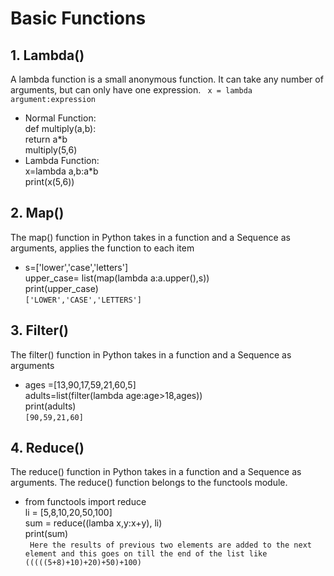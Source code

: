 # Basic Functions

## 1. Lambda()
A lambda function is a small anonymous function. It can take any number of arguments, but can only have one expression.
``` x = lambda argument:expression```
- Normal Function:   
def multiply(a,b):  
return a*b  
multiply(5,6)  
- Lambda Function:  
x=lambda a,b:a*b  
print(x(5,6))  

## 2. Map()
The map() function in Python takes in a function and a Sequence as arguments, applies the function to each item
- s=['lower','case','letters']  
upper_case= list(map(lambda a:a.upper(),s))  
print(upper_case)  
```['LOWER','CASE','LETTERS']```

## 3. Filter()
The filter() function in Python takes in a function and a Sequence as arguments
- ages =[13,90,17,59,21,60,5]  
adults=list(filter(lambda age:age>18,ages))  
print(adults)  
```[90,59,21,60]```

## 4. Reduce()
The reduce() function in Python takes in a function and a Sequence as arguments.
The reduce() function belongs to the functools module.
- from functools import reduce  
li = [5,8,10,20,50,100]  
sum = reduce((lamba x,y:x+y), li)  
print(sum)  
``` Here the results of previous two elements are added to the next element and this goes on till the end of the list like (((((5+8)+10)+20)+50)+100)```

